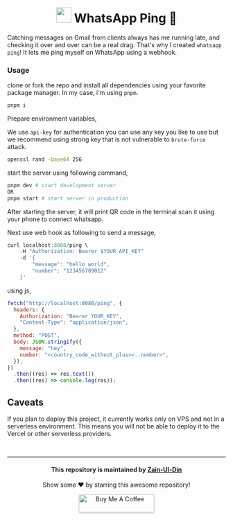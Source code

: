 <div align="center">

<h1>
<img src="https://github.com/Zain-ul-din/whatsapp-ai-bot/assets/78583049/d31339cf-b4ae-450e-95b9-53d21e4641a0" width="35" height="35"/>
WhatsApp Ping 🔔</h1>
</div>

Catching messages on Gmail from clients always has me running late, and checking it over and over can be a real drag. That's why I created `whatsapp ping`! It lets me ping myself on WhatsApp using a webhook.

### Usage

clone or fork the repo and install all dependencies using your favorite package manager. In my case, i'm using `pnpm`.

```bash
pnpm i
```

Prepare environment variables,

We use `api-key` for authentication you can use any key you like to use but we recommend using strong key that is not vulnerable to `brute-force` attack.

```bash
openssl rand -base64 256
```

start the server using following command,

```bash
pnpm dev # start development server
OR
pnpm start # start server in production
```

After starting the server, it will print QR code in the terminal scan it using your phone to connect whatsapp.

Next use web hook as following to send a message,

```c
curl localhost:8080/ping \
    -H "Authorization: Bearer $YOUR_API_KEY"
    -d '{
        "message": "hello world",
        "number": "123456789012"
    }'
```

using js,

```js
fetch("http://localhost:8080/ping", {
  headers: {
    Authorization: "Bearer YOUR_KEY",
    "Content-Type": "application/json",
  },
  method: "POST",
  body: JSON.stringify({
    message: "hey",
    number: "<country_code_without_plus><..number>",
  }),
})
  .then((res) => res.text())
  .then((res) => console.log(res));
```

## Caveats

If you plan to deploy this project, it currently works only on VPS and not in a serverless environment. This means you will not be able to deploy it to the Vercel or other serverless providers.

<br>

---

<div align="center">
<h4 font-weight="bold">This repository is maintained by <a href="https://github.com/Zain-ul-din">Zain-Ul-Din</a></h4>
<p> Show some ❤️ by starring this awesome repository! </p>
</div>

<div align="center">
<a href="https://www.buymeacoffee.com/zainuldin" target="_blank"><img src="https://www.buymeacoffee.com/assets/img/custom_images/orange_img.png" alt="Buy Me A Coffee" style="height: 41px !important;width: 174px !important;box-shadow: 0px 3px 2px 0px rgba(190, 190, 190, 0.5) !important;-webkit-box-shadow: 0px 3px 2px 0px rgba(190, 190, 190, 0.5) !important;" ></a>

</div>
